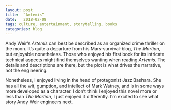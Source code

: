 ```yaml
---
layout: post
title:  “Artemis”
date:   2018-02-08
tags: culture, entertainment, storytelling, books
categories: blog
---
```

Andy Weir’s *Artemis* can best be described as an organized crime thriller on the moon. It’s quite a departure from his Mars-survival-blog, *The Martian*, but enjoyable nonetheless. Those who enjoyed his first book for its intricate technical aspects might find themselves wanting when reading *Artemis*. The details and descriptions are there, but the plot is what drives the narrative, not the engineering.

Nonetheless, I enjoyed living in the head of protagonist Jazz Bashara. She has all the wit, gumption, and intellect of Mark Watney, and is in some ways more developed as a character. I don’t think I enjoyed this novel more or less than *The Martian*, I just enjoyed it differently. I’m excited to see what story Andy Weir engineers next.
